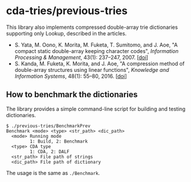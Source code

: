 # cda-tries/previous-tries

This library also implements compressed double-array trie dictionaries supporting only Lookup, described in the articles.

* S. Yata, M. Oono, K. Morita, M. Fuketa, T. Sumitomo, and J. Aoe, "A compact static double-array keeping character codes", _Information Processing & Management_, 43(1): 237–247, 2007. [[doi](http://dx.doi.org/10.1016/j.ipm.2006.04.004)]
* S. Kanda, M. Fuketa, K. Morita, and J. Aoe, "A compression method of double-array structures using linear functions", _Knowledge and Information Systems_, 48(1): 55–80, 2016. [[doi](http://dx.doi.org/10.1007/s10115-015-0873-0)]

## How to benchmark the dictionaries

The library provides a simple command-line script for building and testing dictionaries.

```
$ ./previous-tries/BenchmarkPrev 
Benchmark <mode> <type> <str_path> <dic_path>
  <mode> Running mode
         1: Build, 2: Benchmark
  <type> CDA type
         1: CDA, 2: DALF
  <str_path> File path of strings
  <dic_path> File path of dictionary
```

The usage is the same as `./Benchmark`.